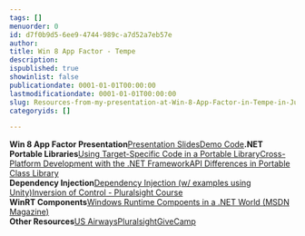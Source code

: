 ```yaml
---
tags: []
menuorder: 0
id: d7f0b9d5-6ee9-4744-989c-a7d52a7eb57e
author: 
title: Win 8 App Factor - Tempe
description: 
ispublished: true
showinlist: false
publicationdate: 0001-01-01T00:00:00
lastmodificationdate: 0001-01-01T00:00:00
slug: Resources-from-my-presentation-at-Win-8-App-Factor-in-Tempe-in-June-2013
categoryids: []

---
```

**Win 8 App Factor Presentation**[Presentation Slides](http://sdrv.ms/14LaLGW)[Demo Code](http://docs.cognitiveinheritance.com/AliasManagement.zip)**.NET Portable Libraries**[Using Target-Specific Code in a Portable Library](http://www.cognitiveinheritance.com/post/Using-Target-Specific-Code-in-a-Portable-Library.aspx)[Cross-Platform Development with the .NET Framework](http://msdn.microsoft.com/en-us/library/gg597391.aspx)[API Differences in Portable Class Library](http://msdn.microsoft.com/en-us/library/gg597392.aspx)  
**Dependency Injection**[Dependency Injection (w/ examples using Unity)](http://msdn.microsoft.com/en-us/library/ff921152%28v=PandP.20%29.aspx)[Inversion of Control - Pluralsight Course](http://pluralsight.com/training/courses/TableOfContents?courseName=inversion-of-control&amp;highlight=john-sonmez_dependency-injection*1,2,3,4,0,5,6!john-sonmez_building-an-ioc-container*3!john-sonmez_dependency-inversion*0,1,2,3,4,6,7,9,5,8!john-sonmez_inversion-of-control#dependency-injection)  
**WinRT Components**[Windows Runtime Compoents in a .NET World (MSDN Magazine)](http://msdn.microsoft.com/en-us/magazine/jj651570.aspx)  
**Other Resources**[US Airways](http://www.usairways.com/careers)[Pluralsight](http://pluralsight.com)[GiveCamp](http://givecamp.org)
